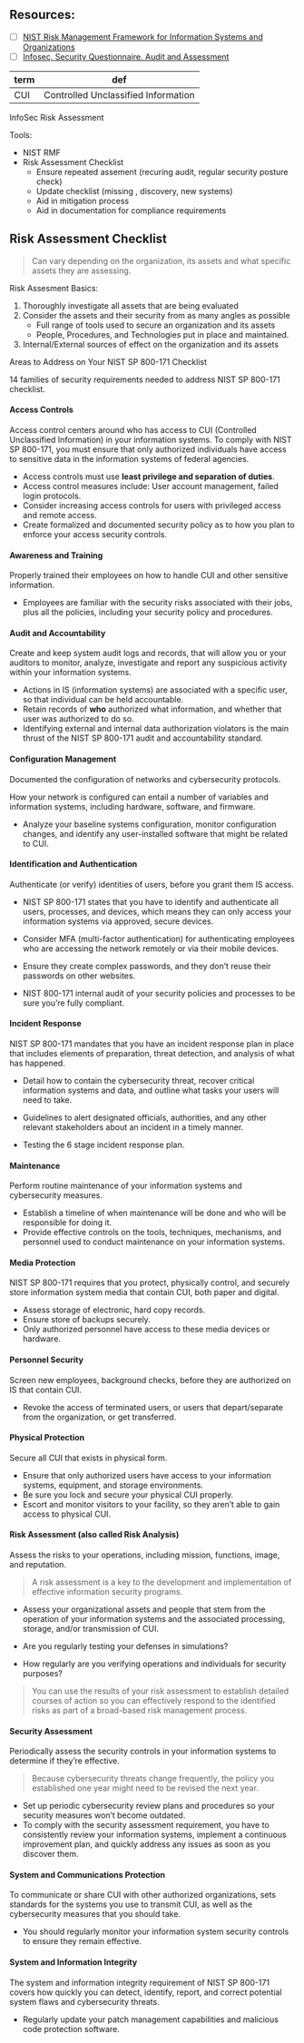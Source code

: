 ## Resources:
- [ ] [NIST Risk Management Framework for Information Systems and Organizations](https://nvlpubs.nist.gov/nistpubs/SpecialPublications/NIST.SP.800-37r2.pdf) 
- [ ] [Infosec, Security Questionnaire. Audit and Assessment](https://learningimages.lighthouselabs.ca/Cyber+BC/Cyber+BC+C5/Cyber+BC+C5.1/03_Infosec+Security+Questionnaire+-+Audit+and+Assessment.xlsx)

|term|def|
|-|-|
|CUI|Controlled Unclassified Information|

InfoSec Risk Assessment

Tools:
- NIST RMF
- Risk Assessment Checklist
    - Ensure repeated assement (recuring audit, regular security posture check)
    - Update checklist (missing , discovery, new systems)
    - Aid in mitigation process
    - Aid in documentation for compliance requirements

## Risk Assessment Checklist
> Can vary depending on the organization, its assets and what specific assets they are assessing.

Risk Assesment Basics:
1. Thoroughly investigate all assets that are being evaluated
2. Consider the assets and their security from as many angles as possible
    - Full range of tools used to secure an organization and its assets
    - People, Procedures, and Technologies put in place and maintained.
3. Internal/External sources of effect on the organization and its assets

Areas to Address on Your NIST SP 800-171 Checklist

14 families of security requirements needed to address NIST SP 800-171 checklist. 

#### Access Controls
Access control centers around who has access to CUI (Controlled Unclassified Information) in your information systems. 
To comply with NIST SP 800-171, you must ensure that only authorized individuals have access to sensitive data in the information systems of federal agencies. 

- Access controls must use __least privilege and separation of duties__.
- Access control measures include: User account management, failed login protocols.
- Consider increasing access controls for users with privileged access and remote access.
- Create formalized and documented security policy as to how you plan to enforce your access security controls.  

#### Awareness and Training
Properly trained their employees on how to handle CUI and other sensitive information. 

- Employees are familiar with the security risks associated with their jobs, plus all the policies, including your security policy and procedures.

#### Audit and Accountability
Create and keep system audit logs and records, that will allow you or your auditors to monitor, analyze, investigate and report any suspicious activity within your information systems.

- Actions in IS (information systems) are associated with a specific user, so that individual can be held accountable.
- Retain records of __who__ authorized what information, and whether that user was authorized to do so.
- Identifying external and internal data authorization violators is the main thrust of the NIST SP 800-171 audit and accountability standard.

#### Configuration Management
Documented the configuration of networks and cybersecurity protocols.

How your network is configured can entail a number of variables and information systems, including hardware, software, and firmware.

- Analyze your baseline systems configuration, monitor configuration changes, and identify any user-installed software that might be related to CUI.

#### Identification and Authentication
Authenticate (or verify) identities of users, before you grant them IS access.
- NIST SP 800-171 states that you have to identify and authenticate all users, processes, and devices, which means they can only access your information systems via approved, secure devices.

- Consider  MFA (multi-factor authentication) for authenticating employees who are accessing the network remotely or via their mobile devices.
- Ensure they create complex passwords, and they don’t reuse their passwords on other websites.

- NIST 800-171 internal audit of your security policies and processes to be sure you’re fully compliant.

#### Incident Response
NIST SP 800-171 mandates that you have an incident response plan in place that includes elements of preparation, threat detection, and analysis of what has happened.

- Detail how to contain the cybersecurity threat, recover critical information systems and data, and outline what tasks your users will need to take.
- Guidelines to alert designated officials, authorities, and any other relevant stakeholders about an incident in a timely manner.  

- Testing the 6 stage incident response plan.

#### Maintenance
Perform routine maintenance of your information systems and cybersecurity measures. 
- Establish a timeline of when maintenance will be done and who will be responsible for doing it. 
- Provide effective controls on the tools, techniques, mechanisms, and personnel used to conduct maintenance on your information systems. 

#### Media Protection
NIST SP 800-171 requires that you protect, physically control, and securely store information system media that contain CUI, both paper and digital.

- Assess storage of electronic, hard copy records.
- Ensure store of backups securely.
- Only authorized personnel have access to these media devices or hardware. 

#### Personnel Security
Screen new employees, background checks, before they are authorized on IS that contain CUI.

- Revoke the access of terminated users, or users that depart/separate from the organization, or get transferred. 

#### Physical Protection
Secure all CUI that exists in physical form.

- Ensure that only authorized users have access to your information systems, equipment, and storage environments.
- Be sure you lock and secure your physical CUI properly.
- Escort and monitor visitors to your facility, so they aren’t able to gain access to physical CUI. 

#### Risk Assessment (also called Risk Analysis)
Assess the risks to your operations, including mission, functions, image, and reputation.
 > A risk assessment is a key to the development and implementation of effective information security programs.

- Assess your organizational assets and people that stem from the operation of your information systems and the associated processing, storage, and/or transmission of CUI.

- Are you regularly testing your defenses in simulations?
- How regularly are you verifying operations and individuals for security purposes?

> You can use the results of your risk assessment to establish detailed courses of action so you can effectively respond to the identified risks as part of a broad-based risk management process. 

#### Security Assessment
Periodically assess the security controls in your information systems to determine if they’re effective.
> Because cybersecurity threats change frequently, the policy you established one year might need to be revised the next year. 

- Set up periodic cybersecurity review plans and procedures so your security measures won’t become outdated.
- To comply with the security assessment requirement, you have to consistently review your information systems, implement a continuous improvement plan, and quickly address any issues as soon as you discover them. 

#### System and Communications Protection 
To communicate or share CUI with other authorized organizations, sets standards for the systems you use to transmit CUI, as well as the cybersecurity measures that you should take.
 - You should regularly monitor your information system security controls to ensure they remain effective.

#### System and Information Integrity 
The system and information integrity requirement of NIST SP 800-171 covers how quickly you can detect, identify, report, and correct potential system flaws and cybersecurity threats. 
- Regularly update your patch management capabilities and malicious code protection software. 


